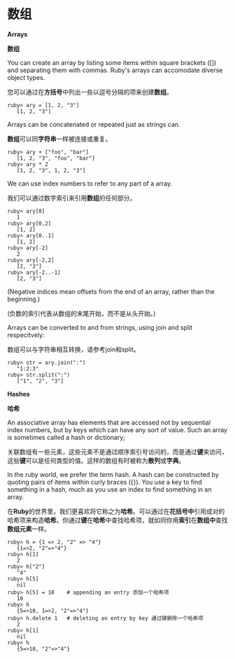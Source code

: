 # 数组

**Arrays**

**数组**

You can create an array by listing some items within square brackets ([]) and separating them with commas. Ruby's arrays can accomodate diverse object types.

您可以通过在**方括号**中列出一些以逗号分隔的项来创建**数组**。

```
ruby> ary = [1, 2, "3"]
   [1, 2, "3"]
```
Arrays can be concatenated or repeated just as strings can.

**数组**可以同**字符串**一样被连接或重复。

```
ruby> ary + ["foo", "bar"]
   [1, 2, "3", "foo", "bar"]
ruby> ary * 2
   [1, 2, "3", 1, 2, "3"]
```
We can use index numbers to refer to any part of a array.

我们可以通过数字索引来引用**数组**的任何部分。

```
ruby> ary[0]
   1
ruby> ary[0,2]
   [1, 2]
ruby> ary[0..1]
   [1, 2]
ruby> ary[-2]
   2
ruby> ary[-2,2]
   [2, "3"]
ruby> ary[-2..-1]
   [2, "3"]
```
(Negative indices mean offsets from the end of an array, rather than the beginning.)

(负数的索引代表从数组的末尾开始，而不是从头开始。)

Arrays can be converted to and from strings, using join and split respecitvely:

数组可以与字符串相互转换，请参考join和split。

```
ruby> str = ary.join(":")
   "1:2:3"
ruby> str.split(":")
   ["1", "2", "3"]
```

**Hashes**

**哈希**

An associative array has elements that are accessed not by sequential index numbers, but by keys which can have any sort of value. Such an array is sometimes called a hash or dictionary; 

关联数组有一些元素，这些元素不是通过顺序索引号访问的，而是通过**键**来访问，这些**键**可以是任何类型的值。这样的数组有时被称为**散列**或**字典**。

In the ruby world, we prefer the term hash. A hash can be constructed by quoting pairs of items within curly braces ({}). You use a key to find something in a hash, much as you use an index to find something in an array.

在**Ruby**的世界里，我们更喜欢将它称之为**哈希**。可以通过在**花括号中**引用成对的哈希项来构造**哈希**。你通过**键**在**哈希**中查找哈希项，就如同你用**索引**在**数组中**查找**数组元素**一样。

```
ruby> h = {1 => 2, "2" => "4"}
   {1=>2, "2"=>"4"}
ruby> h[1]
   2
ruby> h["2"]
   "4"
ruby> h[5]
   nil
ruby> h[5] = 10    # appending an entry 添加一个哈希项
   10
ruby> h
   {5=>10, 1=>2, "2"=>"4"}
ruby> h.delete 1   # deleting an entry by key 通过键删除一个哈希项
   2
ruby> h[1]
   nil
ruby> h
   {5=>10, "2"=>"4"}
```